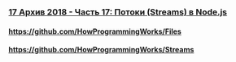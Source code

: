 ### [17 Архив 2018 - Часть 17: Потоки (Streams) в Node.js](https://www.youtube.com/watch?v=3ZRkNvs_SaE)

#### https://github.com/HowProgrammingWorks/Files

#### https://github.com/HowProgrammingWorks/Streams

